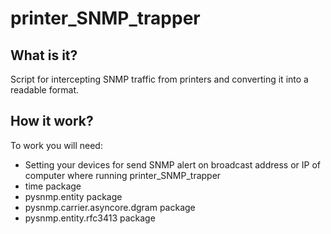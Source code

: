 # printer_SNMP_trapper

What is it?
-----------
Script for intercepting SNMP traffic from printers and converting it into a readable format.

How it work?
-----------
To work you will need:
- Setting your devices for send SNMP alert on broadcast address or IP of computer where running printer_SNMP_trapper
- time package
- pysnmp.entity package
- pysnmp.carrier.asyncore.dgram package
- pysnmp.entity.rfc3413 package

